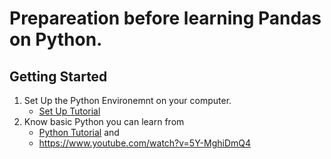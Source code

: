 # Prepareation before learning Pandas on Python.
## Getting Started

1. Set Up the Python Environemnt on your computer. 
    - [Set Up Tutorial](Set_Up/Set_up.md)
2. Know basic Python you can learn from 
    - [Python Tutorial](https://www.tutorialspoint.com/python/python_environment.htm) and 
    - https://www.youtube.com/watch?v=5Y-MghiDmQ4
